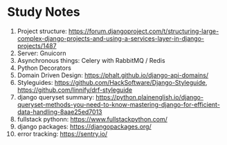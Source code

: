 # Study Notes
1. Project structure: https://forum.djangoproject.com/t/structuring-large-complex-django-projects-and-using-a-services-layer-in-django-projects/1487
2. Server: Gnuicorn
3. Asynchronous things: Celery with RabbitMQ / Redis
4. Python Decorators
5. Domain Driven Design: https://phalt.github.io/django-api-domains/
6. Styleguides: https://github.com/HackSoftware/Django-Styleguide, https://github.com/linnify/drf-styleguide
7. django queryset summary: https://python.plainenglish.io/django-queryset-methods-you-need-to-know-mastering-django-for-efficient-data-handling-8aae25ed7013
8. fullstack pythonn: https://www.fullstackpython.com/
9. django packages: https://djangopackages.org/
10. error tracking: https://sentry.io/

